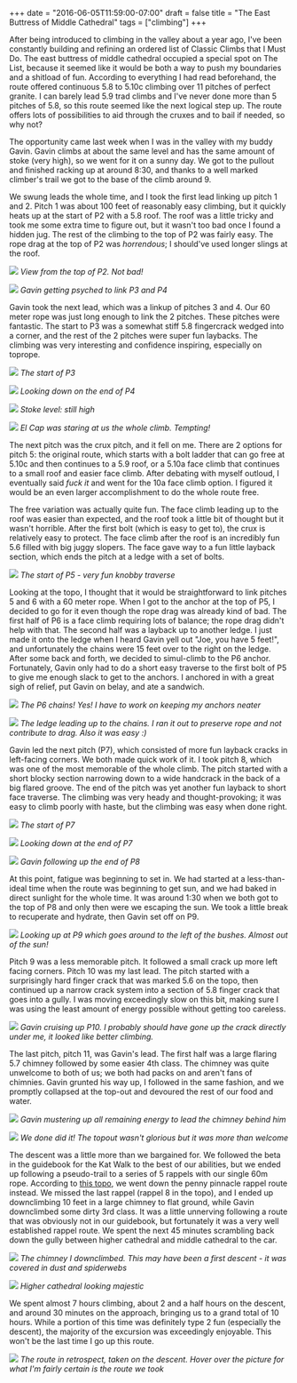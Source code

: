 +++
date = "2016-06-05T11:59:00-07:00"
draft = false
title = "The East Buttress of Middle Cathedral"
tags = ["climbing"]
+++

After being introduced to climbing in the valley about a year ago, I've been
constantly building and refining an ordered list of Classic Climbs that I Must
Do. The east buttress of middle cathedral occupied a special spot on The List,
because it seemed like it would be both a way to push my boundaries and a
shitload of fun. According to everything I had read beforehand, the route
offered continuous 5.8 to 5.10c climbing over 11 pitches of perfect granite. I
can barely lead 5.9 trad climbs and I've never done more than 5 pitches of 5.8,
so this route seemed like the next logical step up. The route offers lots of
possibilities to aid through the cruxes and to bail if needed, so why not?

The opportunity came last week when I was in the valley with my buddy Gavin.
Gavin climbs at about the same level and has the same amount of stoke (very
high), so we went for it on a sunny day. We got to the pullout and finished
racking up at around 8:30, and thanks to a well marked climber's trail we
got to the base of the climb around 9.

We swung leads the whole time, and I took the first lead linking up pitch 1 and
2. Pitch 1 was about 100 feet of reasonably easy climbing, but it quickly heats
up at the start of P2 with a 5.8 roof. The roof was a little tricky and took me some
extra time to figure out, but it wasn't too bad once I found a hidden jug. The
rest of the climbing to the top of P2 was fairly easy. The rope drag at the top
of P2 was *horrendous*; I should've used longer slings at the roof.

![](/images/IMG_4306.JPG)
*View from the top of P2. Not bad!*

![](/images/IMG_4308.JPG)
*Gavin getting psyched to link P3 and P4*

Gavin took the next lead, which was a linkup of pitches 3 and 4. Our 60 meter
rope was just long enough to link the 2 pitches. These pitches were fantastic.
The start to P3 was a somewhat stiff 5.8 fingercrack wedged into a corner, and
the rest of the 2 pitches were super fun laybacks. The climbing was very
interesting and confidence inspiring, especially on toprope.

![](/images/GOPR0023.JPG)
*The start of P3*

![](/images/GOPR0030.JPG)
*Looking down on the end of P4*

![](/images/GOPR0027.JPG)
*Stoke level: still high*

![](/images/IMG_4310.jpg)
*El Cap was staring at us the whole climb. Tempting!*

The next pitch was the crux pitch, and it fell on me. There are 2 options for
pitch 5: the original route, which starts with a bolt ladder that can go free
at 5.10c and then continues to a 5.9 roof, or a 5.10a face climb that continues
to a small roof and easier face climb. After debating with myself outloud, I
eventually said *fuck it* and went for the 10a face climb option. I figured it
would be an even larger accomplishment to do the whole route free.

The free variation was actually quite fun. The face climb leading up to the
roof was easier than expected, and the roof took a little bit of thought but it
wasn't horrible. After the first bolt (which is easy to get to), the crux is
relatively easy to protect. The face climb after the roof is an incredibly fun 5.6
filled with big juggy slopers. The face gave way to a fun little layback
section, which ends the pitch at a ledge with a set of bolts.

![](/images/IMG_4309.jpg)
*The start of P5 - very fun knobby traverse*

Looking at the topo, I thought that it would be straightforward to link pitches
5 and 6 with a 60 meter rope. When I got to the anchor at the top of P5, I
decided to go for it even though the rope drag was already kind of bad. The
first half of P6 is a face climb requiring lots of balance; the rope drag
didn't help with that. The second half was a layback up to another ledge. I
just made it onto the ledge when I heard Gavin yell out "Joe, you have 5
feet!", and unfortunately the chains were 15 feet over to the right on the
ledge. After some back and forth, we decided to simul-climb to the P6 anchor.
Fortunately, Gavin only had to do a short easy traverse to the first bolt of P5
to give me enough slack to get to the anchors. I anchored in with a great sigh
of relief, put Gavin on belay, and ate a sandwich.

![](/images/GOPR0036.JPG)
*The P6 chains! Yes! I have to work on keeping my anchors neater*

![](/images/GOPR0038.JPG)
*The ledge leading up to the chains. I ran it out to preserve rope and not
contribute to drag. Also it was easy :)*

Gavin led the next pitch (P7), which consisted of more fun layback cracks in
left-facing corners. We both made quick work of it. I took pitch 8, which was
one of the most memorable of the whole climb. The pitch started with a short
blocky section narrowing down to a wide handcrack in the back of a big flared
groove. The end of the pitch was yet another fun layback to short face
traverse. The climbing was very heady and thought-provoking; it was easy to
climb poorly with haste, but the climbing was easy when done right.

![](/images/IMG_4311.jpg)
*The start of P7*

![](/images/IMG_4322.jpg)
*Looking down at the end of P7*

![](/images/IMG_4326.jpg)
*Gavin following up the end of P8*

At this point, fatigue was beginning to set in. We had started at a
less-than-ideal time when the route was beginning to get sun, and we had baked
in direct sunlight for the whole time. It was around 1:30 when we both got to
the top of P8 and only then were we escaping the sun. We took a little break to
recuperate and hydrate, then Gavin set off on P9.

![](/images/IMG_4333.jpg)
*Looking up at P9 which goes around to the left of the bushes. Almost out of
the sun!*

Pitch 9 was a less memorable pitch. It followed a small crack up more left
facing corners. Pitch 10 was my last lead. The pitch started with a
surprisingly hard finger crack that was marked 5.6 on the topo, then continued
up a narrow crack system into a section of 5.8 finger crack that goes into a
gully. I was moving exceedingly slow on this bit, making sure I was using the
least amount of energy possible without getting too careless.

![](/images/GOPR0059.JPG)
*Gavin cruising up P10. I probably should have gone up the crack directly under
me, it looked like better climbing.*

The last pitch, pitch 11, was Gavin's lead. The first half was a large flaring
5.7 chimney followed by some easier 4th class. The chimney was quite unwelcome
to both of us; we both had packs on and aren't fans of chimnies. Gavin grunted
his way up, I followed in the same fashion, and we promptly collapsed at the
top-out and devoured the rest of our food and water.

![](/images/IMG_4335.jpg)
*Gavin mustering up all remaining energy to lead the chimney behind him*

![](/images/GOPR0068.JPG)
*We done did it! The topout wasn't glorious but it was more than welcome*

The descent was a little more than we bargained for. We followed the beta in
the guidebook for the Kat Walk to the best of our abilities, but we ended up
following a pseudo-trail to a series of 5 rappels with our single 60m
rope. According to [this topo](http://web.stanford.edu/~clint/yos/katpen.htm),
we went down the penny pinnacle rappel route instead. We missed the last
rappel (rappel 8 in the topo), and I ended up downclimbing 10 feet in a large
chimney to flat ground, while Gavin downclimbed some dirty 3rd class. It was a
little unnerving following a route that was obviously not in our guidebook, but
fortunately it was a very well established rappel route. We spent the next 45
minutes scrambling back down the gully between higher cathedral and middle
cathedral to the car.

![](/images/IMG_4350.jpg)
*The chimney I downclimbed. This may have been a first descent - it was covered
in dust and spiderwebs*

![](/images/IMG_4352.jpg)
*Higher cathedral looking majestic*

We spent almost 7 hours climbing, about 2 and a half hours on the descent, and
around 30 minutes on the approach, bringing us to a grand total of 10 hours.
While a portion of this time was definitely type 2 fun (especially the
descent), the majority of the excursion was exceedingly enjoyable. This won't
be the last time I go up this route.

<img src="/images/IMG_4354.jpg"
onmouseover="this.setAttribute('src', '/images/route_overlay.jpg');"
onmouseout="this.setAttribute('src', '/images/IMG_4354.jpg');" />
*The route in retrospect, taken on the descent. Hover over the picture for what I'm fairly
certain is the route we took*
